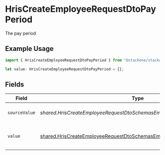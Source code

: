 # HrisCreateEmployeeRequestDtoPayPeriod

The pay period

## Example Usage

```typescript
import { HrisCreateEmployeeRequestDtoPayPeriod } from "@stackone/stackone-client-ts/sdk/models/shared";

let value: HrisCreateEmployeeRequestDtoPayPeriod = {};
```

## Fields

| Field                                                                                                                                                           | Type                                                                                                                                                            | Required                                                                                                                                                        | Description                                                                                                                                                     | Example                                                                                                                                                         |
| --------------------------------------------------------------------------------------------------------------------------------------------------------------- | --------------------------------------------------------------------------------------------------------------------------------------------------------------- | --------------------------------------------------------------------------------------------------------------------------------------------------------------- | --------------------------------------------------------------------------------------------------------------------------------------------------------------- | --------------------------------------------------------------------------------------------------------------------------------------------------------------- |
| `sourceValue`                                                                                                                                                   | *shared.HrisCreateEmployeeRequestDtoSchemasEmploymentPayPeriodSourceValue*                                                                                      | :heavy_minus_sign:                                                                                                                                              | The source value of the pay period.                                                                                                                             | Hour                                                                                                                                                            |
| `value`                                                                                                                                                         | [shared.HrisCreateEmployeeRequestDtoSchemasEmploymentPayPeriodValue](../../../sdk/models/shared/hriscreateemployeerequestdtoschemasemploymentpayperiodvalue.md) | :heavy_minus_sign:                                                                                                                                              | The pay period of the job postings.                                                                                                                             | hour                                                                                                                                                            |